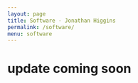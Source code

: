 ```yaml
---
layout: page
title: Software - Jonathan Higgins
permalink: /software/
menu: software
---
```


# update coming soon